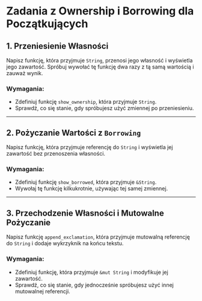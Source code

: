 
# Zadania z Ownership i Borrowing dla Początkujących

## 1. Przeniesienie Własności
Napisz funkcję, która przyjmuje `String`, przenosi jego własność i wyświetla jego zawartość. Spróbuj wywołać tę funkcję dwa razy z tą samą wartością i zauważ wynik.

### Wymagania:
- Zdefiniuj funkcję `show_ownership`, która przyjmuje `String`.
- Sprawdź, co się stanie, gdy spróbujesz użyć zmiennej po przeniesieniu.

---

## 2. Pożyczanie Wartości z `Borrowing`
Napisz funkcję, która przyjmuje referencję do `String` i wyświetla jej zawartość bez przenoszenia własności.

### Wymagania:
- Zdefiniuj funkcję `show_borrowed`, która przyjmuje `&String`.
- Wywołaj tę funkcję kilkukrotnie, używając tej samej zmiennej.

---

## 3. Przechodzenie Własności i Mutowalne Pożyczanie
Napisz funkcję `append_exclamation`, która przyjmuje mutowalną referencję do `String` i dodaje wykrzyknik na końcu tekstu.

### Wymagania:
- Zdefiniuj funkcję, która przyjmuje `&mut String` i modyfikuje jej zawartość.
- Sprawdź, co się stanie, gdy jednocześnie spróbujesz użyć innej mutowalnej referencji.
